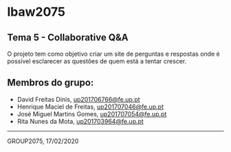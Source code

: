 # lbaw2075

## Tema 5 - Collaborative Q&A

O projeto tem como objetivo criar um site de perguntas e respostas onde é possível esclarecer as questões de quem está a tentar crescer.

## Membros do grupo:

* David Freitas Dinis, up201706766@fe.up.pt
* Henrique Maciel de Freitas, up201707046@fe.up.pt
* José Miguel Martins Gomes, up201707054@fe.up.pt
* Rita Nunes da Mota, up201703964@fe.up.pt


***

GROUP2075, 17/02/2020
